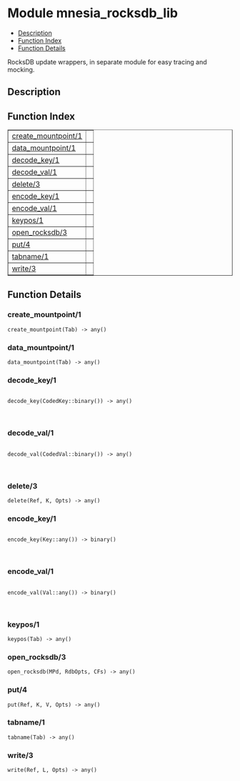 

# Module mnesia_rocksdb_lib #
* [Description](#description)
* [Function Index](#index)
* [Function Details](#functions)

RocksDB update  wrappers, in separate module for easy tracing and mocking.

<a name="description"></a>

## Description ##
<a name="index"></a>

## Function Index ##


<table width="100%" border="1" cellspacing="0" cellpadding="2" summary="function index"><tr><td valign="top"><a href="#create_mountpoint-1">create_mountpoint/1</a></td><td></td></tr><tr><td valign="top"><a href="#data_mountpoint-1">data_mountpoint/1</a></td><td></td></tr><tr><td valign="top"><a href="#decode_key-1">decode_key/1</a></td><td></td></tr><tr><td valign="top"><a href="#decode_val-1">decode_val/1</a></td><td></td></tr><tr><td valign="top"><a href="#delete-3">delete/3</a></td><td></td></tr><tr><td valign="top"><a href="#encode_key-1">encode_key/1</a></td><td></td></tr><tr><td valign="top"><a href="#encode_val-1">encode_val/1</a></td><td></td></tr><tr><td valign="top"><a href="#keypos-1">keypos/1</a></td><td></td></tr><tr><td valign="top"><a href="#open_rocksdb-3">open_rocksdb/3</a></td><td></td></tr><tr><td valign="top"><a href="#put-4">put/4</a></td><td></td></tr><tr><td valign="top"><a href="#tabname-1">tabname/1</a></td><td></td></tr><tr><td valign="top"><a href="#write-3">write/3</a></td><td></td></tr></table>


<a name="functions"></a>

## Function Details ##

<a name="create_mountpoint-1"></a>

### create_mountpoint/1 ###

`create_mountpoint(Tab) -> any()`

<a name="data_mountpoint-1"></a>

### data_mountpoint/1 ###

`data_mountpoint(Tab) -> any()`

<a name="decode_key-1"></a>

### decode_key/1 ###

<pre><code>
decode_key(CodedKey::binary()) -&gt; any()
</code></pre>
<br />

<a name="decode_val-1"></a>

### decode_val/1 ###

<pre><code>
decode_val(CodedVal::binary()) -&gt; any()
</code></pre>
<br />

<a name="delete-3"></a>

### delete/3 ###

`delete(Ref, K, Opts) -> any()`

<a name="encode_key-1"></a>

### encode_key/1 ###

<pre><code>
encode_key(Key::any()) -&gt; binary()
</code></pre>
<br />

<a name="encode_val-1"></a>

### encode_val/1 ###

<pre><code>
encode_val(Val::any()) -&gt; binary()
</code></pre>
<br />

<a name="keypos-1"></a>

### keypos/1 ###

`keypos(Tab) -> any()`

<a name="open_rocksdb-3"></a>

### open_rocksdb/3 ###

`open_rocksdb(MPd, RdbOpts, CFs) -> any()`

<a name="put-4"></a>

### put/4 ###

`put(Ref, K, V, Opts) -> any()`

<a name="tabname-1"></a>

### tabname/1 ###

`tabname(Tab) -> any()`

<a name="write-3"></a>

### write/3 ###

`write(Ref, L, Opts) -> any()`

